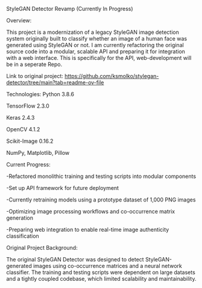 StyleGAN Detector Revamp (Currently In Progress)

Overview:

This project is a modernization of a legacy StyleGAN image detection system originally built to classify whether an image of a human face was generated using StyleGAN or not. I am currently refactoring the original source code into a modular, scalable API and preparing it for integration with a web interface. This is specifically for the API, web-development will be in a seperate Repo.

Link to original project: https://github.com/ksmolko/stylegan-detector/tree/main?tab=readme-ov-file


Technologies:
Python 3.8.6

TensorFlow 2.3.0

Keras 2.4.3

OpenCV 4.1.2

Scikit-Image 0.16.2

NumPy, Matplotlib, Pillow


Current Progress:

 -Refactored monolithic training and testing scripts into modular components
 
 -Set up API framework for future deployment
 
 -Currently retraining models using a prototype dataset of 1,000 PNG images
 
 -Optimizing image processing workflows and co-occurrence matrix generation
 
 -Preparing web integration to enable real-time image authenticity classification
 
 

Original Project Background:

The original StyleGAN Detector was designed to detect StyleGAN-generated images using co-occurrence matrices and a neural network classifier. The training and testing scripts were dependent on large datasets and a tightly coupled codebase, which limited scalability and maintainability.

